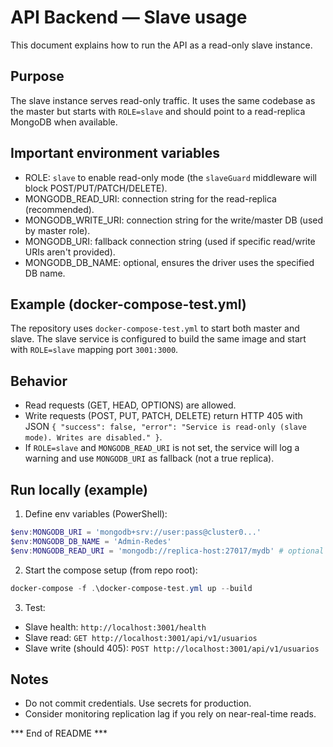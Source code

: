 # API Backend — Slave usage

This document explains how to run the API as a read-only slave instance.

## Purpose
The slave instance serves read-only traffic. It uses the same codebase as the master but starts with `ROLE=slave` and should point to a read-replica MongoDB when available.

## Important environment variables
- ROLE: `slave` to enable read-only mode (the `slaveGuard` middleware will block POST/PUT/PATCH/DELETE).
- MONGODB_READ_URI: connection string for the read-replica (recommended).
- MONGODB_WRITE_URI: connection string for the write/master DB (used by master role).
- MONGODB_URI: fallback connection string (used if specific read/write URIs aren't provided).
- MONGODB_DB_NAME: optional, ensures the driver uses the specified DB name.

## Example (docker-compose-test.yml)
The repository uses `docker-compose-test.yml` to start both master and slave. The slave service is configured to build the same image and start with `ROLE=slave` mapping port `3001:3000`.

## Behavior
- Read requests (GET, HEAD, OPTIONS) are allowed.
- Write requests (POST, PUT, PATCH, DELETE) return HTTP 405 with JSON `{ "success": false, "error": "Service is read-only (slave mode). Writes are disabled." }`.
- If `ROLE=slave` and `MONGODB_READ_URI` is not set, the service will log a warning and use `MONGODB_URI` as fallback (not a true replica).

## Run locally (example)
1. Define env variables (PowerShell):

```powershell
$env:MONGODB_URI = 'mongodb+srv://user:pass@cluster0...'
$env:MONGODB_DB_NAME = 'Admin-Redes'
$env:MONGODB_READ_URI = 'mongodb://replica-host:27017/mydb' # optional
```

2. Start the compose setup (from repo root):

```powershell
docker-compose -f .\docker-compose-test.yml up --build
```

3. Test:
- Slave health: `http://localhost:3001/health`
- Slave read: `GET http://localhost:3001/api/v1/usuarios`
- Slave write (should 405): `POST http://localhost:3001/api/v1/usuarios`

## Notes
- Do not commit credentials. Use secrets for production.
- Consider monitoring replication lag if you rely on near-real-time reads.

*** End of README ***
